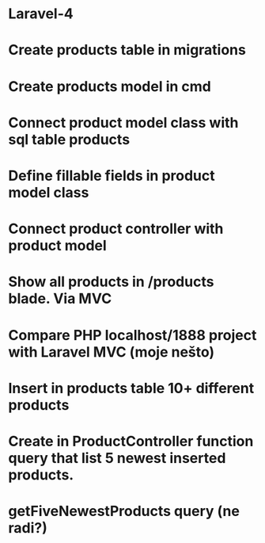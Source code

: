 # Laravel-4
# Create products table in migrations
# Create products model in cmd
# Connect product model class with sql table products
# Define fillable fields in product model class
# Connect product controller with product model
# Show all products in /products blade. Via MVC
# Compare PHP localhost/1888 project with Laravel MVC (moje nešto)
# Insert in products table 10+ different products
# Create in ProductController function query that list 5 newest inserted products.
# getFiveNewestProducts query (ne radi?)




